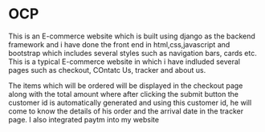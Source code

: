 # OCP

This is an E-commerce website which is built using django as the backend framework and i have done the front end in html,css,javascript and bootstrap which
includes several styles such as navigation bars, cards etc. This is a typical E-commerce website in which i have indluded several pages such as checkout,
COntatc Us, tracker and about us.

The items which will be ordered will be displayed in the checkout page along with the total amount where after clicking
the submit button the customer id is automatically generated and using this customer id, he will come to know the details of his order and the arrival date in
the tracker page. I also integrated paytm into my website

